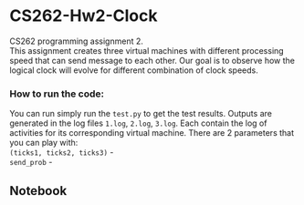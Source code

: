 # CS262-Hw2-Clock
CS262 programming assignment 2.   
This assignment creates three virtual machines with different processing speed that can send message to each other. Our goal is to observe how the logical clock will evolve for different combination of clock speeds.

### How to run the code:
You can run simply run the `test.py` to get the test results. Outputs are generated in the log files `1.log`, `2.log`, `3.log`. Each contain the log of activities for its corresponding virtual machine. There are 2 parameters that you can play with:   
`(ticks1, ticks2, ticks3)` -    
`send_prob` -   



## Notebook
